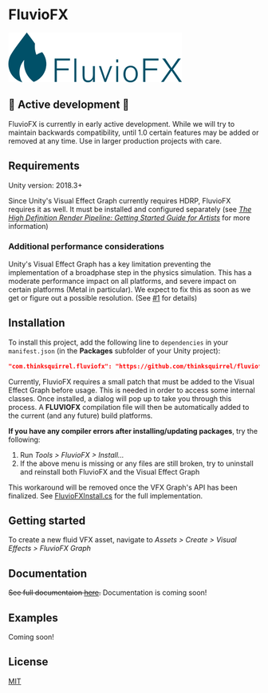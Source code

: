# FluvioFX

![FluvioFX logo](./Documentation~/images/logo.png)

## 🚧 Active development 🚧

FluvioFX is currently in early active development. While we will try to maintain backwards compatibility, until 1.0 certain features may be added or removed at any time. Use in larger production projects with care.

## Requirements

Unity version: 2018.3+

Since Unity's Visual Effect Graph currently requires HDRP, FluvioFX requires it as well. It must be installed and configured separately (see _[The High Definition Render Pipeline: Getting Started Guide for Artists](https://blogs.unity3d.com/2018/09/24/the-high-definition-render-pipeline-getting-started-guide-for-artists/)_ for more information)

### Additional performance considerations

Unity's Visual Effect Graph has a key limitation preventing the implementation of a broadphase step in the physics simulation. This has a moderate performance impact on all platforms, and severe impact on certain platforms (Metal in particular). We expect to fix this as soon as we get or figure out a possible resolution. (See [#1](https://github.com/thinksquirrel/fluviofx/issues/1) for details)

## Installation

To install this project, add the following line to `dependencies` in your `manifest.json` (in the **Packages** subfolder of your Unity project):

```json
"com.thinksquirrel.fluviofx": "https://github.com/thinksquirrel/fluviofx.git"
```

Currently, FluvioFX requires a small patch that must be added to the Visual Effect Graph before usage. This is needed in order to access some internal classes. Once installed, a dialog will pop up to take you through this process. A **FLUVIOFX** compilation file will then be automatically added to the current (and any future) build platforms.

**If you have any compiler errors after installing/updating packages**, try the following:

1. Run _Tools > FluvioFX > Install..._
2. If the above menu is missing or any files are still broken, try to uninstall and reinstall both FluvioFX and the Visual Effect Graph

This workaround will be removed once the VFX Graph's API has been finalized. See [FluvioFXInstall.cs](./Install/FluvioFXInstall.cs) for the full implementation.

## Getting started

To create a new fluid VFX asset, navigate to _Assets > Create > Visual Effects > FluvioFX Graph_

## Documentation

~~See full documentaion [here](./Documentation~/index.md).~~ Documentation is coming soon!

## Examples

Coming soon!

## License

[MIT](./LICENSE.md)
